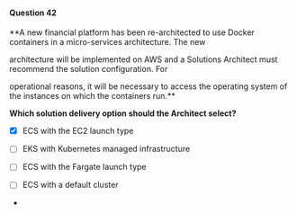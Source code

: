 #### Question  42


**A new financial platform has been re-architected to use Docker containers in a micro-services architecture. The new

architecture will be implemented on AWS and a Solutions Architect must recommend the solution configuration. For

operational reasons, it will be necessary to access the operating system of the instances on which the containers run.**


**Which solution delivery option should the Architect select?**


- [x] ECS with the EC2 launch type


- [ ] EKS with Kubernetes managed infrastructure


- [ ] ECS with the Fargate launch type


- [ ] ECS with a default cluster


*